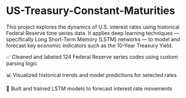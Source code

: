 # US-Treasury-Constant-Maturities
This project explores the dynamics of U.S. interest rates using historical Federal Reserve time series data. It applies deep learning techniques — specifically Long Short-Term Memory (LSTM) networks — to model and forecast key economic indicators such as the 10-Year Treasury Yield.

✅ Cleaned and labeled 124 Federal Reserve series codes using custom parsing logic

📊 Visualized historical trends and model predictions for selected rates

🧠 Built and trained LSTM models to forecast interest rate movements
